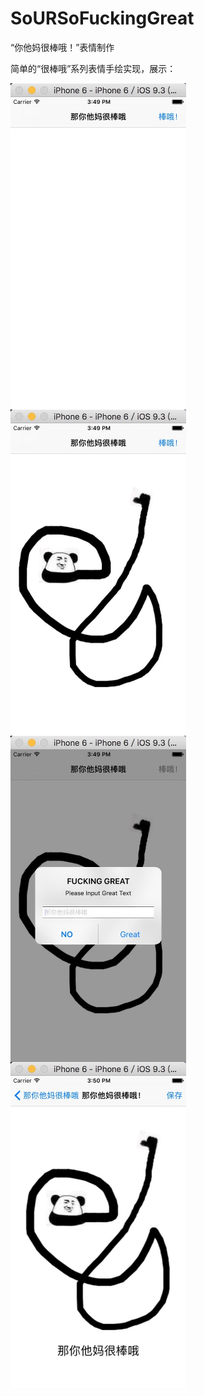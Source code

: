# SoURSoFuckingGreat
“你他妈很棒哦！”表情制作

简单的“很棒哦”系列表情手绘实现，展示：

<img src="https://github.com/scutWolf/SoURSoFuckingGreat/blob/master/DemoImage/01.jpg" width = "281" height = "522" alt="01" align=center />

<img src="https://github.com/scutWolf/SoURSoFuckingGreat/blob/master/DemoImage/02.jpg" width = "281" height = "522" alt="02" align=center />

<img src="https://github.com/scutWolf/SoURSoFuckingGreat/blob/master/DemoImage/03.jpg" width = "281" height = "522" alt="03" align=center />

<img src="https://github.com/scutWolf/SoURSoFuckingGreat/blob/master/DemoImage/04.jpg" width = "281" height = "522" alt="04" align=center />

